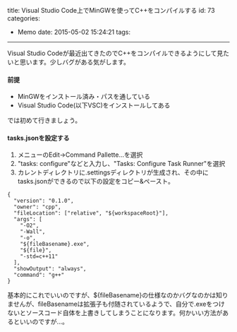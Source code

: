 title: Visual Studio Code上でMinGWを使ってC++をコンパイルする
id: 73
categories:
  - Memo
date: 2015-05-02 15:24:21
tags:
---
Visual Studio Codeが最近出てきたのでC++をコンパイルできるようにして見たいと思います。少しバグがある気がします。

<!--more-->

#### 前提

*   MinGWをインストール済み・パスを通している
*   Visual Studio Code(以下VSC)をインストールしてある

では初めて行きましょう。

#### tasks.jsonを設定する

1.  メニューのEdit→Command Pallette...を選択
2.  "tasks: configure"などと入力し、"Tasks: Configure Task Runner"を選択
3.  カレントディレクトリに.settingsディレクトリが生成され、その中にtasks.jsonができるので以下の設定をコピー&ペースト。


```
{
  "version": "0.1.0",
  "owner": "cpp",
  "fileLocation": ["relative", "${workspaceRoot}"],
  "args": [
    "-O2",
    "-Wall",
    "-o",
    "${fileBasename}.exe",
    "${file}",
    "-std=c++11"
  ],
  "showOutput": "always",
  "command": "g++"
}
```

基本的にこれでいいのですが、${fileBasename}の仕様なのかバグなのかは知りませんが、fileBasenameは拡張子も付随されているようで、自分で.exeをつけないとソースコード自体を上書きしてしまうことになります。何かいい方法があるといいのですが...。